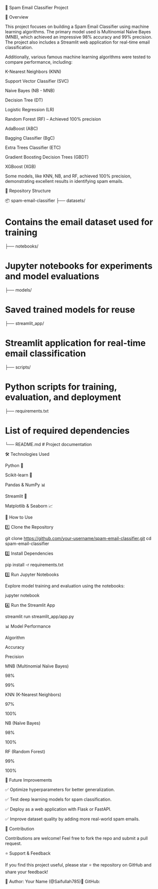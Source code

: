📌 Spam Email Classifier Project

🚀 Overview

This project focuses on building a Spam Email Classifier using machine learning algorithms. The primary model used is Multinomial Naïve Bayes (MNB), which achieved an impressive 98% accuracy and 99% precision. The project also includes a Streamlit web application for real-time email classification.

Additionally, various famous machine learning algorithms were tested to compare performance, including:

K-Nearest Neighbors (KNN)

Support Vector Classifier (SVC)

Naive Bayes (NB - MNB)

Decision Tree (DT)

Logistic Regression (LR)

Random Forest (RF) – Achieved 100% precision

AdaBoost (ABC)

Bagging Classifier (BgC)

Extra Trees Classifier (ETC)

Gradient Boosting Decision Trees (GBDT)

XGBoost (XGB)

Some models, like KNN, NB, and RF, achieved 100% precision, demonstrating excellent results in identifying spam emails.

📂 Repository Structure

📦 spam-email-classifier
├── datasets/ 

# Contains the email dataset used for training
├── notebooks/

# Jupyter notebooks for experiments and model evaluations
├── models/ 

# Saved trained models for reuse
├── streamlit_app/ 

# Streamlit application for real-time email classification
├── scripts/  

# Python scripts for training, evaluation, and deployment
├── requirements.txt

# List of required dependencies
└── README.md         # Project documentation

🛠 Technologies Used

Python 🐍

Scikit-learn 🤖

Pandas & NumPy 📊

Streamlit 🎨

Matplotlib & Seaborn 📈

📌 How to Use

1️⃣ Clone the Repository

git clone https://github.com/your-username/spam-email-classifier.git
cd spam-email-classifier

2️⃣ Install Dependencies

pip install -r requirements.txt

3️⃣ Run Jupyter Notebooks

Explore model training and evaluation using the notebooks:

jupyter notebook

4️⃣ Run the Streamlit App

streamlit run streamlit_app/app.py

📊 Model Performance

Algorithm

Accuracy

Precision

MNB (Multinomial Naïve Bayes)

98%

99%

KNN (K-Nearest Neighbors)

97%

100%

NB (Naïve Bayes)

98%

100%

RF (Random Forest)

99%

100%

🔮 Future Improvements

✅ Optimize hyperparameters for better generalization.

✅ Test deep learning models for spam classification.

✅ Deploy as a web application with Flask or FastAPI.

✅ Improve dataset quality by adding more real-world spam emails.

🤝 Contribution

Contributions are welcome! Feel free to fork the repo and submit a pull request.

⭐ Support & Feedback

If you find this project useful, please star ⭐ the repository on GitHub and share your feedback!

📌 Author: Your Name (@Saifullah785)📌 GitHub: 
